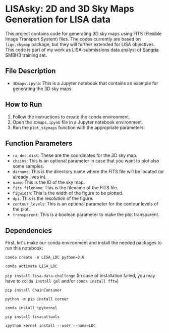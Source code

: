 # LISAsky: 2D and 3D Sky Maps Generation for LISA data
This project contains code for generating 3D sky maps using FITS (Flexible Image Transport System) files. The codes currently are based on ```ligo.skymap``` package, but they will further extended for LISA objectives. This code is part of my work as LISA-submissions data analyst of [Sangria](https://lisa-ldc.lal.in2p3.fr/challenge2a) SMBHB training set.

## File Description

- `3Dmaps.ipynb`: This is a Jupyter notebook that contains an example for generating the 3D sky maps.

## How to Run

1. Follow the instructions to create the conda environment. 
2. Open the `3Dmaps.ipynb` file in a Jupyter notebook environment.
3. Run the `plot_skymaps` function with the appropriate parameters.

## Function Parameters

- `ra`, `dec`, `dist`: These are the coordinates for the 3D sky map.
- `chains`: This is an optional parameter in case that you want to plot also some samples.
- `dirname`: This is the directory name where the FITS file will be located (or already lives in).
- `name`: This is the ID of the sky map.
- `fits_filename`: This is the filename of the FITS file.
- `figwidth`: This is the width of the figure to be plotted.
- `dpi`: This is the resolution of the figure.
- `contour_levels`: This is an optional parameter for the contour levels of the plot.
- `transparent`: This is a boolean parameter to make the plot transparent.

## Dependencies
First, let's make our conda environment and install the needed packages to run this notebook:

```conda create -n LISA_LDC python=3.8```

```conda activate LISA_LDC```

```pip install lisa-data-challenge``` 
(In case of installation failed, you may have to ```conda install gsl``` and/or ```conda install fftw```)

```pip install ChainConsumer```

```python -m pip install corner```

```conda install ipykernel```

```pip install lisacattools```

```ipython kernel install --user --name=LDC```


